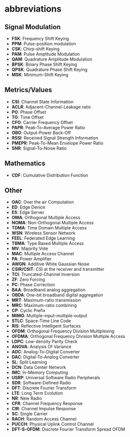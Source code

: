 # abbreviations

## Signal Modulation
* **FSK**: Frequency Shift Keying
* **PPM**: Pulse-position modulation
* **CSK**: Chirp-shift Keying
* **PAM**: Pulse Amplitude Modulation
* **QAM**: Quadrature Amplitude Modulation
* **BPSK**: Binary Phase Shift Keying
* **QPSK**: Quadrature Phase Shift Keying
* **MSK**: Minimum-Shift Keying

## Metrics/Values
* **CSI**: Channel State Information
* **ACLR**: Adjacent-Channel-Leakage ratio
* **PO**: Phase Offset
* **TO**: Time Offset
* **CFO**: Carrier Frequency Offset
* **PAPR**: Peak-To-Average Power Ratio
* **OBO**: Output-Power Back-Off
* **RSSI**: Received Signal Strength Information
* **PMEPR**: Peak-To-Mean Envelope Power Ratio
* **SNR**: Signal-To-Noise Ratio

## Mathematics
* **CDF**: Cumulative Distribution Function

## Other
* **OAC**: Over the air Computation
* **ED**: Edge Device
* **ES**: Edge Server
* **OMA**: Orthogonal Multiple Access
* **NOMA**: Non-Orthogonal Multiple Access
* **TDMA**: Time Domain Multiple Access
* **WSN**: Wireless Sensor Network
* **FEEL**: Federated Edge Learning
* **TBMA**: Type Based Multiple Access
* **MV**: Majority Vote
* **MAC**: Multiple Access Channel
* **PA**: Power Amplifier
* **AWGN**: Additive White Gaussian Noise
* **CSIR/CSIT**: CSI at the receiver and transmitter
* **TCI**: Truncated-Channel Inversion
* **ZF**: Zero Forcing
* **PC**: Phase Correction
* **BAA**: Broadband analog aggregation
* **OBDA**: One-bit broadband digital aggregation
* **MRT**: Maximum-ratio transmission
* **MRC**: Maximum-ratio combining
* **CP**: Cyclic Prefix
* **MIMO**: Multiple-input-multiple-output
* **STLC**: Space-Time Line Code
* **RIS**: Reflective Intelligent Surfaces
* **OFDM**: Orthogonal Frequency Division Multiplexing
* **OFDMA**: Orthogonal Frequency Division Multiple Access
* **LDPC**: Low-density Parity Check
* **ANOVA**: Analysis Of Variance
* **ADC**: Analog-To-Digital Converter
* **DAC**: Digital-To-Analog Converter
* **SL**: Split Learning
* **DCN**: Data Center Network
* **IMC**: In-Memory Computing
* **USRP**: Universal Software Radio Peripherals
* **SDR**: Software-Defined Radio
* **DFT**: Discrete Fourier Transform
* **LTE**: Long Term Evolution
* **NR**: New Radio
* **CFR**: Channel Frequency Response
* **CIR**: Channel Impulse Response
* **SC**: Single Carrier
* **RACH**: Random Access Channel
* **PUCCH**: Physical Uplink Control Channel
* **DFT-S-OFDM**: Discrete Fourier Transform Spread OFDM
